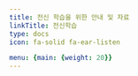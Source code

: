 ```yaml
---
title: 전신 학습을 위한 안내 및 자료
linkTitle: 전신학습
type: docs
icon: fa-solid fa-ear-listen

menu: {main: {weight: 20}}
---
```




<!--
상부 메뉴에 아이콘이 보이도록 하려면
menu: {main: {pre: <i class="fa-solid fa-ear-listen"></i>}}
weight: 20

상부 메뉴에서 아이콘을 없애려면
menu: {main: {weight: 20}}



{{% pageinfo %}}

{{% /pageinfo %}} 

-->